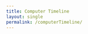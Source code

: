 ```yaml
---
title: Computer Timeline
layout: single
permalink: /computerTimeline/
---
```


<script type="text/javascript" src="https://www.gstatic.com/charts/loader.js"></script>

<script type="text/javascript">
  google.charts.load("current", {packages:["timeline"]});
  google.charts.setOnLoadCallback(drawChart);
  function drawChart() {

    var container = document.getElementById('example3.1');
    var chart = new google.visualization.Timeline(container);
    var dataTable = new google.visualization.DataTable();
    var today = new Date();

    dataTable.addColumn({ type: 'string', id: 'Position' });
    dataTable.addColumn({ type: 'string', id: 'Name' });
    dataTable.addColumn({ type: 'date', id: 'Start' });
    dataTable.addColumn({ type: 'date', id: 'End' });
    dataTable.addRows([
      [ 'CPU', 'Intel i5 3570k', new Date(2012, 11, 27), today.getDate() ],
      [ 'CPU', 'Intel Pentium E6600', new Date(2011, 8, 19), new Date(2012, 11, 27) ],
      [ 'CPU', 'Intel Core 2 Duo E6750 2.66GHz', new Date(2007, 7, 25), new Date(2011, 8, 19) ],
      
      [ 'Motherboard', 'Asus P8Z77-V Motherboard LGA 1150', new Date(2012, 11, 27), today.getDate() ],
      [ 'Motherboard', 'Asus P5Q SE Plus Socket 775', new Date(2010, 7, 24), new Date(2012, 11, 27) ],      
      [ 'Motherboard', 'ASUS P5B Socket 775', new Date(2007, 7, 25), new Date(2012, 11, 27) ],
      [ 'Motherboard', 'ASUS A7M-266', new Date(1999, 0, 1), new Date(2007, 7, 25) ],


      [	'GPU 1',	'MSI 1080 Armor OC 8GB', new Date(2016, 7, 8), today.getDate() ],
      [	'GPU 1',	'EVGA GTX 670 2GB', new Date(2012, 11, 27), new Date(2016, 7, 8) ],
      [	'GPU 1',	'EVGA 8800GTS 320MB', new Date(2007, 8, 22), new Date(2012, 11, 27) ],
      [	'GPU 1',	'BFG  7800 GS OC 256MB', new Date(2007, 8, 22), new Date(2007, 8, 22) ],
      [	'GPU 1',	'Sapphire 9800 Pro', new Date(2004, 0, 1), new Date(2007, 8, 22) ],
      [	'GPU 1',	'Geforce 4 440mx', new Date(2001, 0, 1), new Date(2004, 0, 1) ],
      [	'GPU 1',	'PalitDaytona nVidia Riva TNT2 m64', new Date(1999, 0, 1), new Date(2001, 0, 1) ],


      [	'GPU 2',	'EVGA GTX 670 2GB', new Date(2014, 6, 9), new Date(2016, 7, 8)],


  
    ]);

    chart.draw(dataTable);
  }
</script>

<div id="example3.1" style="height: 200px;"></div>